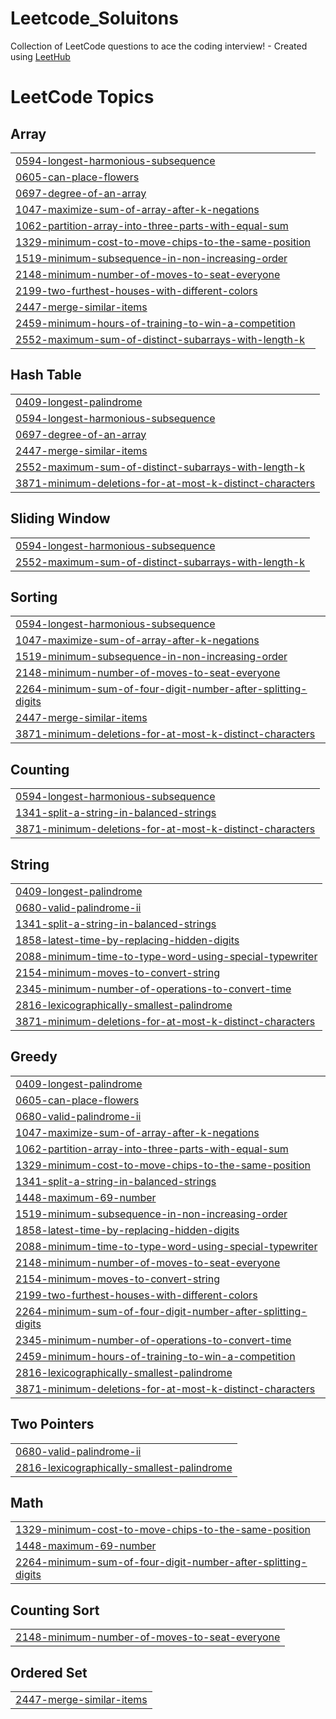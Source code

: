 # Leetcode_Soluitons
Collection of LeetCode questions to ace the coding interview! - Created using [LeetHub](https://github.com/QasimWani/LeetHub)

<!---LeetCode Topics Start-->
# LeetCode Topics
## Array
|  |
| ------- |
| [0594-longest-harmonious-subsequence](https://github.com/Anupam-Roy16/Leetcode_Solutions/tree/master/0594-longest-harmonious-subsequence) |
| [0605-can-place-flowers](https://github.com/Anupam-Roy16/Leetcode_Solutions/tree/master/0605-can-place-flowers) |
| [0697-degree-of-an-array](https://github.com/Anupam-Roy16/Leetcode_Solutions/tree/master/0697-degree-of-an-array) |
| [1047-maximize-sum-of-array-after-k-negations](https://github.com/Anupam-Roy16/Leetcode_Solutions/tree/master/1047-maximize-sum-of-array-after-k-negations) |
| [1062-partition-array-into-three-parts-with-equal-sum](https://github.com/Anupam-Roy16/Leetcode_Solutions/tree/master/1062-partition-array-into-three-parts-with-equal-sum) |
| [1329-minimum-cost-to-move-chips-to-the-same-position](https://github.com/Anupam-Roy16/Leetcode_Solutions/tree/master/1329-minimum-cost-to-move-chips-to-the-same-position) |
| [1519-minimum-subsequence-in-non-increasing-order](https://github.com/Anupam-Roy16/Leetcode_Solutions/tree/master/1519-minimum-subsequence-in-non-increasing-order) |
| [2148-minimum-number-of-moves-to-seat-everyone](https://github.com/Anupam-Roy16/Leetcode_Solutions/tree/master/2148-minimum-number-of-moves-to-seat-everyone) |
| [2199-two-furthest-houses-with-different-colors](https://github.com/Anupam-Roy16/Leetcode_Solutions/tree/master/2199-two-furthest-houses-with-different-colors) |
| [2447-merge-similar-items](https://github.com/Anupam-Roy16/Leetcode_Solutions/tree/master/2447-merge-similar-items) |
| [2459-minimum-hours-of-training-to-win-a-competition](https://github.com/Anupam-Roy16/Leetcode_Solutions/tree/master/2459-minimum-hours-of-training-to-win-a-competition) |
| [2552-maximum-sum-of-distinct-subarrays-with-length-k](https://github.com/Anupam-Roy16/Leetcode_Solutions/tree/master/2552-maximum-sum-of-distinct-subarrays-with-length-k) |
## Hash Table
|  |
| ------- |
| [0409-longest-palindrome](https://github.com/Anupam-Roy16/Leetcode_Solutions/tree/master/0409-longest-palindrome) |
| [0594-longest-harmonious-subsequence](https://github.com/Anupam-Roy16/Leetcode_Solutions/tree/master/0594-longest-harmonious-subsequence) |
| [0697-degree-of-an-array](https://github.com/Anupam-Roy16/Leetcode_Solutions/tree/master/0697-degree-of-an-array) |
| [2447-merge-similar-items](https://github.com/Anupam-Roy16/Leetcode_Solutions/tree/master/2447-merge-similar-items) |
| [2552-maximum-sum-of-distinct-subarrays-with-length-k](https://github.com/Anupam-Roy16/Leetcode_Solutions/tree/master/2552-maximum-sum-of-distinct-subarrays-with-length-k) |
| [3871-minimum-deletions-for-at-most-k-distinct-characters](https://github.com/Anupam-Roy16/Leetcode_Solutions/tree/master/3871-minimum-deletions-for-at-most-k-distinct-characters) |
## Sliding Window
|  |
| ------- |
| [0594-longest-harmonious-subsequence](https://github.com/Anupam-Roy16/Leetcode_Solutions/tree/master/0594-longest-harmonious-subsequence) |
| [2552-maximum-sum-of-distinct-subarrays-with-length-k](https://github.com/Anupam-Roy16/Leetcode_Solutions/tree/master/2552-maximum-sum-of-distinct-subarrays-with-length-k) |
## Sorting
|  |
| ------- |
| [0594-longest-harmonious-subsequence](https://github.com/Anupam-Roy16/Leetcode_Solutions/tree/master/0594-longest-harmonious-subsequence) |
| [1047-maximize-sum-of-array-after-k-negations](https://github.com/Anupam-Roy16/Leetcode_Solutions/tree/master/1047-maximize-sum-of-array-after-k-negations) |
| [1519-minimum-subsequence-in-non-increasing-order](https://github.com/Anupam-Roy16/Leetcode_Solutions/tree/master/1519-minimum-subsequence-in-non-increasing-order) |
| [2148-minimum-number-of-moves-to-seat-everyone](https://github.com/Anupam-Roy16/Leetcode_Solutions/tree/master/2148-minimum-number-of-moves-to-seat-everyone) |
| [2264-minimum-sum-of-four-digit-number-after-splitting-digits](https://github.com/Anupam-Roy16/Leetcode_Solutions/tree/master/2264-minimum-sum-of-four-digit-number-after-splitting-digits) |
| [2447-merge-similar-items](https://github.com/Anupam-Roy16/Leetcode_Solutions/tree/master/2447-merge-similar-items) |
| [3871-minimum-deletions-for-at-most-k-distinct-characters](https://github.com/Anupam-Roy16/Leetcode_Solutions/tree/master/3871-minimum-deletions-for-at-most-k-distinct-characters) |
## Counting
|  |
| ------- |
| [0594-longest-harmonious-subsequence](https://github.com/Anupam-Roy16/Leetcode_Solutions/tree/master/0594-longest-harmonious-subsequence) |
| [1341-split-a-string-in-balanced-strings](https://github.com/Anupam-Roy16/Leetcode_Solutions/tree/master/1341-split-a-string-in-balanced-strings) |
| [3871-minimum-deletions-for-at-most-k-distinct-characters](https://github.com/Anupam-Roy16/Leetcode_Solutions/tree/master/3871-minimum-deletions-for-at-most-k-distinct-characters) |
## String
|  |
| ------- |
| [0409-longest-palindrome](https://github.com/Anupam-Roy16/Leetcode_Solutions/tree/master/0409-longest-palindrome) |
| [0680-valid-palindrome-ii](https://github.com/Anupam-Roy16/Leetcode_Solutions/tree/master/0680-valid-palindrome-ii) |
| [1341-split-a-string-in-balanced-strings](https://github.com/Anupam-Roy16/Leetcode_Solutions/tree/master/1341-split-a-string-in-balanced-strings) |
| [1858-latest-time-by-replacing-hidden-digits](https://github.com/Anupam-Roy16/Leetcode_Solutions/tree/master/1858-latest-time-by-replacing-hidden-digits) |
| [2088-minimum-time-to-type-word-using-special-typewriter](https://github.com/Anupam-Roy16/Leetcode_Solutions/tree/master/2088-minimum-time-to-type-word-using-special-typewriter) |
| [2154-minimum-moves-to-convert-string](https://github.com/Anupam-Roy16/Leetcode_Solutions/tree/master/2154-minimum-moves-to-convert-string) |
| [2345-minimum-number-of-operations-to-convert-time](https://github.com/Anupam-Roy16/Leetcode_Solutions/tree/master/2345-minimum-number-of-operations-to-convert-time) |
| [2816-lexicographically-smallest-palindrome](https://github.com/Anupam-Roy16/Leetcode_Solutions/tree/master/2816-lexicographically-smallest-palindrome) |
| [3871-minimum-deletions-for-at-most-k-distinct-characters](https://github.com/Anupam-Roy16/Leetcode_Solutions/tree/master/3871-minimum-deletions-for-at-most-k-distinct-characters) |
## Greedy
|  |
| ------- |
| [0409-longest-palindrome](https://github.com/Anupam-Roy16/Leetcode_Solutions/tree/master/0409-longest-palindrome) |
| [0605-can-place-flowers](https://github.com/Anupam-Roy16/Leetcode_Solutions/tree/master/0605-can-place-flowers) |
| [0680-valid-palindrome-ii](https://github.com/Anupam-Roy16/Leetcode_Solutions/tree/master/0680-valid-palindrome-ii) |
| [1047-maximize-sum-of-array-after-k-negations](https://github.com/Anupam-Roy16/Leetcode_Solutions/tree/master/1047-maximize-sum-of-array-after-k-negations) |
| [1062-partition-array-into-three-parts-with-equal-sum](https://github.com/Anupam-Roy16/Leetcode_Solutions/tree/master/1062-partition-array-into-three-parts-with-equal-sum) |
| [1329-minimum-cost-to-move-chips-to-the-same-position](https://github.com/Anupam-Roy16/Leetcode_Solutions/tree/master/1329-minimum-cost-to-move-chips-to-the-same-position) |
| [1341-split-a-string-in-balanced-strings](https://github.com/Anupam-Roy16/Leetcode_Solutions/tree/master/1341-split-a-string-in-balanced-strings) |
| [1448-maximum-69-number](https://github.com/Anupam-Roy16/Leetcode_Solutions/tree/master/1448-maximum-69-number) |
| [1519-minimum-subsequence-in-non-increasing-order](https://github.com/Anupam-Roy16/Leetcode_Solutions/tree/master/1519-minimum-subsequence-in-non-increasing-order) |
| [1858-latest-time-by-replacing-hidden-digits](https://github.com/Anupam-Roy16/Leetcode_Solutions/tree/master/1858-latest-time-by-replacing-hidden-digits) |
| [2088-minimum-time-to-type-word-using-special-typewriter](https://github.com/Anupam-Roy16/Leetcode_Solutions/tree/master/2088-minimum-time-to-type-word-using-special-typewriter) |
| [2148-minimum-number-of-moves-to-seat-everyone](https://github.com/Anupam-Roy16/Leetcode_Solutions/tree/master/2148-minimum-number-of-moves-to-seat-everyone) |
| [2154-minimum-moves-to-convert-string](https://github.com/Anupam-Roy16/Leetcode_Solutions/tree/master/2154-minimum-moves-to-convert-string) |
| [2199-two-furthest-houses-with-different-colors](https://github.com/Anupam-Roy16/Leetcode_Solutions/tree/master/2199-two-furthest-houses-with-different-colors) |
| [2264-minimum-sum-of-four-digit-number-after-splitting-digits](https://github.com/Anupam-Roy16/Leetcode_Solutions/tree/master/2264-minimum-sum-of-four-digit-number-after-splitting-digits) |
| [2345-minimum-number-of-operations-to-convert-time](https://github.com/Anupam-Roy16/Leetcode_Solutions/tree/master/2345-minimum-number-of-operations-to-convert-time) |
| [2459-minimum-hours-of-training-to-win-a-competition](https://github.com/Anupam-Roy16/Leetcode_Solutions/tree/master/2459-minimum-hours-of-training-to-win-a-competition) |
| [2816-lexicographically-smallest-palindrome](https://github.com/Anupam-Roy16/Leetcode_Solutions/tree/master/2816-lexicographically-smallest-palindrome) |
| [3871-minimum-deletions-for-at-most-k-distinct-characters](https://github.com/Anupam-Roy16/Leetcode_Solutions/tree/master/3871-minimum-deletions-for-at-most-k-distinct-characters) |
## Two Pointers
|  |
| ------- |
| [0680-valid-palindrome-ii](https://github.com/Anupam-Roy16/Leetcode_Solutions/tree/master/0680-valid-palindrome-ii) |
| [2816-lexicographically-smallest-palindrome](https://github.com/Anupam-Roy16/Leetcode_Solutions/tree/master/2816-lexicographically-smallest-palindrome) |
## Math
|  |
| ------- |
| [1329-minimum-cost-to-move-chips-to-the-same-position](https://github.com/Anupam-Roy16/Leetcode_Solutions/tree/master/1329-minimum-cost-to-move-chips-to-the-same-position) |
| [1448-maximum-69-number](https://github.com/Anupam-Roy16/Leetcode_Solutions/tree/master/1448-maximum-69-number) |
| [2264-minimum-sum-of-four-digit-number-after-splitting-digits](https://github.com/Anupam-Roy16/Leetcode_Solutions/tree/master/2264-minimum-sum-of-four-digit-number-after-splitting-digits) |
## Counting Sort
|  |
| ------- |
| [2148-minimum-number-of-moves-to-seat-everyone](https://github.com/Anupam-Roy16/Leetcode_Solutions/tree/master/2148-minimum-number-of-moves-to-seat-everyone) |
## Ordered Set
|  |
| ------- |
| [2447-merge-similar-items](https://github.com/Anupam-Roy16/Leetcode_Solutions/tree/master/2447-merge-similar-items) |
<!---LeetCode Topics End-->